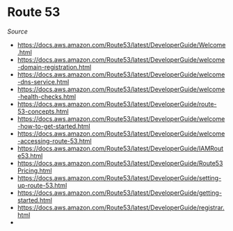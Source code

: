# Route 53

*Source*

* https://docs.aws.amazon.com/Route53/latest/DeveloperGuide/Welcome.html
* https://docs.aws.amazon.com/Route53/latest/DeveloperGuide/welcome-domain-registration.html
* https://docs.aws.amazon.com/Route53/latest/DeveloperGuide/welcome-dns-service.html
* https://docs.aws.amazon.com/Route53/latest/DeveloperGuide/welcome-health-checks.html
* https://docs.aws.amazon.com/Route53/latest/DeveloperGuide/route-53-concepts.html
* https://docs.aws.amazon.com/Route53/latest/DeveloperGuide/welcome-how-to-get-started.html
* https://docs.aws.amazon.com/Route53/latest/DeveloperGuide/welcome-accessing-route-53.html
* https://docs.aws.amazon.com/Route53/latest/DeveloperGuide/IAMRoute53.html
* https://docs.aws.amazon.com/Route53/latest/DeveloperGuide/Route53Pricing.html
* https://docs.aws.amazon.com/Route53/latest/DeveloperGuide/setting-up-route-53.html
* https://docs.aws.amazon.com/Route53/latest/DeveloperGuide/getting-started.html
* https://docs.aws.amazon.com/Route53/latest/DeveloperGuide/registrar.html
* 

